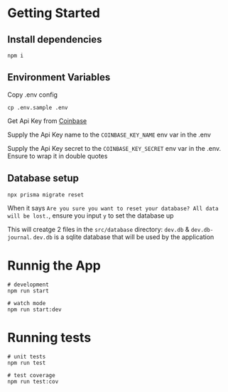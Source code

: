 # Getting Started

## Install dependencies

```
npm i
```

## Environment Variables

Copy .env config

```
cp .env.sample .env
```

Get Api Key from [Coinbase](https://docs.cdp.coinbase.com/coinbase-app/docs/getting-started)

Supply the Api Key name to the `COINBASE_KEY_NAME` env var in the .env

Supply the Api Key secret to the `COINBASE_KEY_SECRET` env var in the .env. Ensure to wrap it in double quotes

## Database setup

```
npx prisma migrate reset
```

When it says `Are you sure you want to reset your database? All data will be lost.`, ensure you input `y` to set the database up

This will creatge 2 files in the `src/database` directory: `dev.db` & `dev.db-journal`. `dev.db` is a sqlite database that will be used by the application

# Runnig the App

```
# development
npm run start

# watch mode
npm run start:dev
```

# Running tests
```
# unit tests
npm run test

# test coverage
npm run test:cov
```